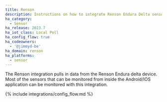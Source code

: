 ```yaml
---
title: Renson
description: Instructions on how to integrate Renson Endura Delta sensors into Home Assistant.
ha_category:
  - Sensor
ha_release: 2023.7
ha_iot_class: Local Poll
ha_config_flow: true
ha_codeowners:
  - '@jimmyd-be'
ha_domain: renson
ha_platforms:
  - sensor
---
```


The Renson integration pulls in data from the Renson Endura delta device. Most of the sensors that can be monitored from inside the Android/IOS application can be monitored with this integration.


{% include integrations/config_flow.md %}